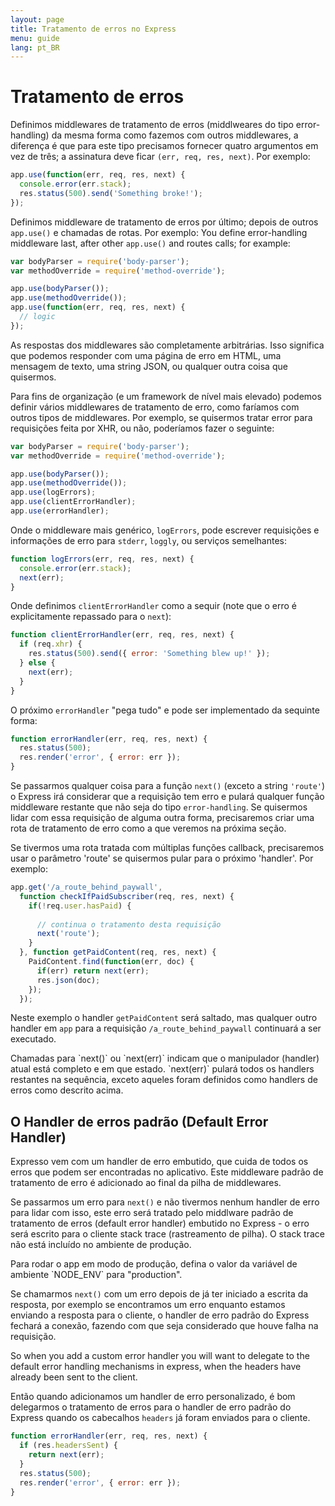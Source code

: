 ```yaml
---
layout: page
title: Tratamento de erros no Express
menu: guide
lang: pt_BR
---
```


# Tratamento de erros

Definimos middlewares de tratamento de erros (middlweares do tipo error-handling) da mesma forma como fazemos com outros middlewares, a diferença é que para este tipo precisamos fornecer quatro argumentos em vez de três; a assinatura deve ficar `(err, req, res, next)`. Por exemplo:

~~~js
app.use(function(err, req, res, next) {
  console.error(err.stack);
  res.status(500).send('Something broke!');
});
~~~

Definimos middleware de tratamento de erros por último; depois de outros `app.use()` e chamadas de rotas. Por exemplo:
You define error-handling middleware last, after other `app.use()` and routes calls; for example:

~~~js
var bodyParser = require('body-parser');
var methodOverride = require('method-override');

app.use(bodyParser());
app.use(methodOverride());
app.use(function(err, req, res, next) {
  // logic
});
~~~

As respostas dos middlewares são completamente arbitrárias. Isso significa que podemos responder com uma página de erro em HTML, uma mensagem de texto, uma string JSON, ou qualquer outra coisa que quisermos.

Para fins de organização (e um framework de nível mais elevado) podemos definir vários middlewares de tratamento de erro, como faríamos com outros tipos de middlewares. Por exemplo, se quisermos tratar error para requisições feita por XHR, ou não, poderíamos fazer o seguinte:

~~~js
var bodyParser = require('body-parser');
var methodOverride = require('method-override');

app.use(bodyParser());
app.use(methodOverride());
app.use(logErrors);
app.use(clientErrorHandler);
app.use(errorHandler);
~~~

Onde o middleware mais genérico, `logErrors`, pode escrever requisições e informações de erro para `stderr`, `loggly`, ou serviços semelhantes:

~~~js
function logErrors(err, req, res, next) {
  console.error(err.stack);
  next(err);
}
~~~

Onde definimos `clientErrorHandler` como a sequir (note que o erro é explicitamente repassado para o `next`):

~~~js
function clientErrorHandler(err, req, res, next) {
  if (req.xhr) {
    res.status(500).send({ error: 'Something blew up!' });
  } else {
    next(err);
  }
}
~~~

O próximo `errorHandler` "pega tudo" e pode ser implementado da sequinte forma:

~~~js
function errorHandler(err, req, res, next) {
  res.status(500);
  res.render('error', { error: err });
}
~~~

Se passarmos qualquer coisa para a função `next()` (exceto a string `'route'`) o Express irá considerar que a requisição tem erro e pulará qualquer função middleware restante que não seja do tipo `error-handling`. Se quisermos lidar com essa requisição de alguma outra forma, precisaremos criar uma rota de tratamento de erro como a que veremos na próxima seção.

Se tivermos uma rota tratada com múltiplas funções callback, precisaremos usar o parâmetro 'route' se quisermos pular para o próximo 'handler'. Por exemplo:

~~~js
app.get('/a_route_behind_paywall', 
  function checkIfPaidSubscriber(req, res, next) {
    if(!req.user.hasPaid) { 
    
      // continua o tratamento desta requisição 
      next('route');
    }
  }, function getPaidContent(req, res, next) {
    PaidContent.find(function(err, doc) {
      if(err) return next(err);
      res.json(doc);
    });
  });
~~~ 

Neste exemplo o handler `getPaidContent` será saltado, mas qualquer outro handler em `app` para a requisição `/a_route_behind_paywall` continuará a ser executado.

<div class="doc-box doc-info" markdown="1">
Chamadas para `next()` ou `next(err)` indicam que o manipulador (handler) atual está completo e em que estado. `next(err)` pulará todos os handlers restantes na sequência, exceto aqueles foram definidos como handlers de erros como descrito acima.
</div>

## O Handler de erros padrão (Default Error Handler)

Expresso vem com um handler de erro embutido, que cuida de todos os erros que podem ser encontradas no aplicativo. Este middleware padrão de tratamento de erro é adicionado ao final da pilha de middlewares.

Se passarmos um erro para `next()` e não tivermos nenhum handler de erro para lidar com isso, este erro será tratado pelo middlware padrão de tratamento de erros (default error handler) embutido no Express - o erro será escrito para o cliente stack trace (rastreamento de pilha). O stack trace não está incluído no ambiente de produção.

<div class="doc-box doc-info" markdown="1">
Para rodar o app em modo de produção, defina o valor da variável de ambiente `NODE_ENV` para "production".
</div>

Se chamarmos `next()` com um erro depois de já ter iniciado a escrita da resposta, por exemplo se encontramos um erro enquanto estamos enviando a resposta para o cliente, o handler de erro padrão do Express fechará a conexão, fazendo com que seja considerado que houve falha na requisição.


So when you add a custom error handler you will want to delegate to
the default error handling mechanisms in express, when the headers
have already been sent to the client.

Então quando adicionamos um handler de erro personalizado, é bom delegarmos o tratamento de erros para o handler de erro padrão do Express quando os cabecalhos `headers` já foram enviados para o cliente.

~~~js
function errorHandler(err, req, res, next) {
  if (res.headersSent) {
    return next(err);
  }
  res.status(500);
  res.render('error', { error: err });
}
~~~
